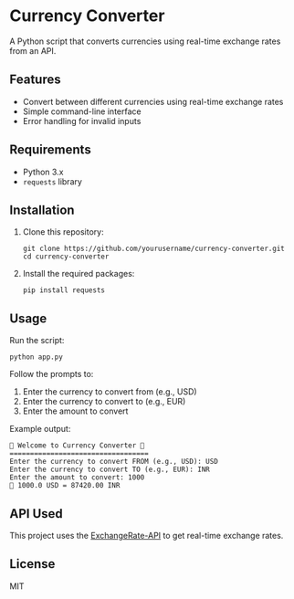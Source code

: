 # Currency Converter

A Python script that converts currencies using real-time exchange rates from an API.

## Features

- Convert between different currencies using real-time exchange rates
- Simple command-line interface
- Error handling for invalid inputs

## Requirements

- Python 3.x
- `requests` library

## Installation

1. Clone this repository:
   ```
   git clone https://github.com/yourusername/currency-converter.git
   cd currency-converter
   ```

2. Install the required packages:
   ```
   pip install requests
   ```

## Usage

Run the script:

```
python app.py
```

Follow the prompts to:
1. Enter the currency to convert from (e.g., USD)
2. Enter the currency to convert to (e.g., EUR)
3. Enter the amount to convert

Example output:
```
💱 Welcome to Currency Converter 💱
==================================
Enter the currency to convert FROM (e.g., USD): USD
Enter the currency to convert TO (e.g., EUR): INR
Enter the amount to convert: 1000
💱 1000.0 USD = 87420.00 INR
```

## API Used

This project uses the [ExchangeRate-API](https://api.exchangerate-api.com) to get real-time exchange rates.

## License

MIT
